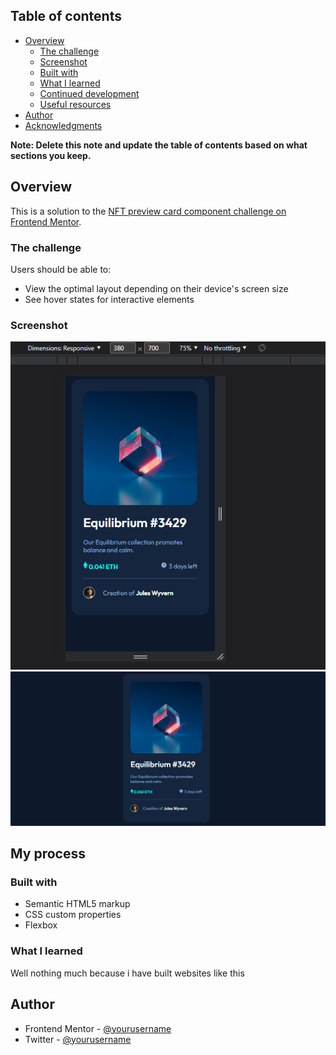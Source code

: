 ## Table of contents

- [Overview](#overview)
  - [The challenge](#the-challenge)
  - [Screenshot](#screenshot)
  - [Built with](#built-with)
  - [What I learned](#what-i-learned)
  - [Continued development](#continued-development)
  - [Useful resources](#useful-resources)
- [Author](#author)
- [Acknowledgments](#acknowledgments)

**Note: Delete this note and update the table of contents based on what sections you keep.**

## Overview

This is a solution to the [NFT preview card component challenge on Frontend Mentor](https://www.frontendmentor.io/challenges/nft-preview-card-component-SbdUL_w0U).
### The challenge

Users should be able to:

- View the optimal layout depending on their device's screen size
- See hover states for interactive elements

### Screenshot

![](./screenshot/Screenshot%202023-03-02%20132113.png)
![](./screenshot/Screenshot%202023-03-02%20132206.png)

## My process

### Built with

- Semantic HTML5 markup
- CSS custom properties
- Flexbox

### What I learned
Well nothing much because i have built websites like this

## Author

- Frontend Mentor - [@yourusername](https://www.frontendmentor.io/profile/iceberg61)
- Twitter - [@yourusername](https://www.twitter.com/iceberg61)